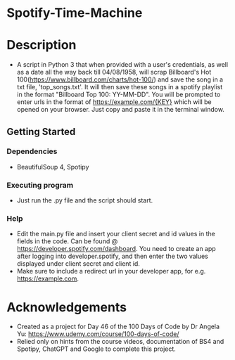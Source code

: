 # Spotify-Time-Machine
# Description
* A script in Python 3 that when provided with a user's credentials, as well as a date all the way back till 04/08/1958, will scrap Billboard's Hot 100(https://www.billboard.com/charts/hot-100/) and save the song in a txt file, 'top_songs.txt'. It will then save these songs in a spotify playlist in the format "Billboard Top 100: YY-MM-DD". You will be prompted to enter urls in the format of https://example.com/{KEY} which will be opened on your browser. Just copy and paste it in the terminal window.
## Getting Started
### Dependencies
* BeautifulSoup 4, Spotipy
### Executing program
* Just run the .py file and the script should start.
### Help
* Edit the main.py file and insert your client secret and id values in the fields in the code. Can be found @ https://developer.spotify.com/dashboard. You need to create an app after logging into developer.spotify, and then enter the two values displayed under client secret and client id.
* Make sure to include a redirect url in your developer app, for e.g. https://example.com.
# Acknowledgements
* Created as a project for Day 46 of the 100 Days of Code by Dr Angela Yu: https://www.udemy.com/course/100-days-of-code/
* Relied only on hints from the course videos, documentation of BS4 and Spotipy, ChatGPT and Google to complete this project.
